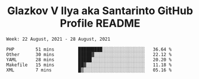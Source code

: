 <h1 align="center">Glazkov V Ilya aka Santarinto GitHub Profile README</h1>

<!--START_SECTION:waka-->
```text
Week: 22 August, 2021 - 28 August, 2021

PHP        51 mins         █████████░░░░░░░░░░░░░░░░   36.64 % 
Other      30 mins         █████▓░░░░░░░░░░░░░░░░░░░   22.12 % 
YAML       28 mins         █████░░░░░░░░░░░░░░░░░░░░   20.20 % 
Makefile   15 mins         ██▓░░░░░░░░░░░░░░░░░░░░░░   11.18 % 
XML        7 mins          █▒░░░░░░░░░░░░░░░░░░░░░░░   05.16 % 
```
<!--END_SECTION:waka-->